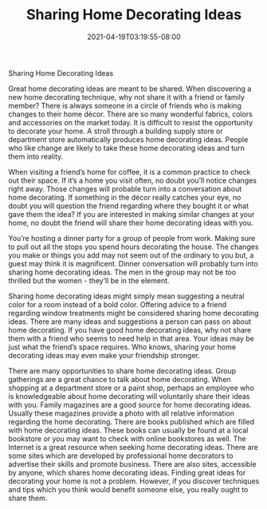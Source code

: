 ﻿---
title: "Sharing Home Decorating Ideas"
date: 2021-04-19T03:19:55-08:00
description: "home decorating Tips for Web Success"
featured_image: "/images/home decorating.jpg"
tags: ["home decorating"]
---

Sharing Home Decorating Ideas

Great home decorating ideas are meant to be shared. When discovering a new home decorating technique, why not share it with a friend or family member? There is always someone in a circle of friends who is making changes to their home décor. There are so many wonderful fabrics, colors and accessories on the market today. It is difficult to resist the opportunity to decorate your home. A stroll through a building supply store or department store automatically produces home decorating ideas. People who like change are likely to take these home decorating ideas and turn them into reality.

When visiting a friend’s home for coffee, it is a common practice to check out their space. If it’s a home you visit often, no doubt you’ll notice changes right away. Those changes will probable turn into a conversation about home decorating. If something in the décor really catches your eye, no doubt you will question the friend regarding where they bought it or what gave them the idea? If you are interested in making similar changes at your home, no doubt the friend will share their home decorating ideas with you.

You’re hosting a dinner party for a group of people from work. Making sure to pull out all the stops you spend hours decorating the house. The changes you make or things you add may not seem out of the ordinary to you but, a guest may think it is magnificent. Dinner conversation will probably turn into sharing home decorating ideas. The men in the group may not be too thrilled but the women - they’ll be in the element.

Sharing home decorating ideas might simply mean suggesting a neutral color for a room instead of a bold color. Offering advice to a friend regarding window treatments might be considered sharing home decorating ideas. There are many ideas and suggestions a person can pass on about home decorating. If you have good home decorating ideas, why not share them with a friend who seems to need help in that area. Your ideas may be just what the friend’s space requires. Who knows, sharing your home decorating ideas may even make your friendship stronger. 

There are many opportunities to share home decorating ideas. Group gatherings are a great chance to talk about home decorating. When shopping at a department store or a paint shop, perhaps an employee who is knowledgeable about home decorating will voluntarily share their ideas with you. Family magazines are a good source for home decorating ideas. Usually these magazines provide a photo with all relative information regarding the home decorating. There are books published which are filled with home decorating ideas. These books can usually be found at a local bookstore or you may want to check with online bookstores as well. The Internet is a great resource when seeking home decorating ideas. There are some sites which are developed by professional home decorators to advertise their skills and promote business. There are also sites, accessible by anyone, which shares home decorating ideas. Finding great ideas for decorating your home is not a problem. However, if you discover techniques and tips which you think would benefit someone else, you really ought to share them.


